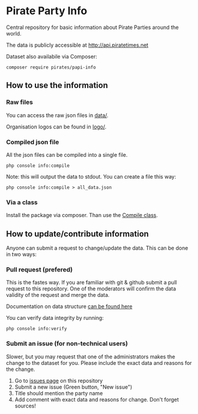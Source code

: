 # Pirate Party Info

Central repository for basic information about Pirate Parties around the world.

The data is publicly accessible at http://api.piratetimes.net

Dataset also availabile via Composer:

    composer require pirates/papi-info

## How to use the information

### Raw files
You can access the raw json files in [data/](data/).

Organisation logos can be found in [logo/](logo/). 

### Compiled json file
All the json files can be compiled into a single file.

    php console info:compile

Note: this will output the data to stdout. You can create a file this way:

    php console info:compile > all_data.json

### Via a class

Install the package via composer. Than use the [Compile class](src/Compile.php).

## How to update/contribute information

Anyone can submit a request to change/update the data. This can be done in two ways:

### Pull request (prefered)
This is the fastes way. If you are familiar with git & github submit a pull request to this repository. One of the moderators will confirm the data validity of the request and merge the data. 

Documentation on data structure [can be found here](doc/data_specification.md)

You can verify data integrity by running:

    php console info:verify

### Submit an issue (for non-technical users)
Slower, but you may request that one of the administrators makes the change to the dataset for you. Please include the exact data and reasons for the change.

1. Go to [issues page](https://github.com/Pirate-Parties-International/PPI-party-info/issues) on this repository
2. Submit a new issue (Green button, "New issue")
3. Title should mention the party name
4. Add comment with exact data and reasons for change. Don't forget sources!